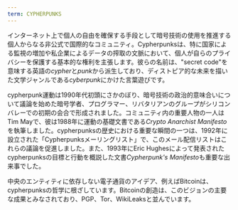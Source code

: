 ```yaml
---
term: CYPHERPUNKS
---
```


インターネット上で個人の自由を確保する手段として暗号技術の使用を推進する個人からなる非公式で国際的なコミュニティ。Cypherpunksは、特に国家による監視の増加や私企業によるデータの搾取の文脈において、個人が自らのプライバシーを保護する基本的な権利を主張します。彼らの名前は、"secret code"を意味する英語の*cypher*と*punk*から派生しており、ディストピア的な未来を描いた文学ジャンルである*cyberpunk*にかけた言葉遊びです。

cypherpunk運動は1990年代初頭にさかのぼり、暗号技術の政治的意味合いについて議論を始めた暗号学者、プログラマー、リバタリアンのグループがシリコンバレーでの初期の会合で形成されました。コミュニティ内の重要人物の一人はTim Mayで、彼は1988年に運動の基礎文書である*Crypto Anarchist Manifesto*を執筆しました。cypherpunksの歴史における重要な瞬間の一つは、1992年に設立された「Cypherpunksメーリングリスト」で、このメール配信リストはこれらの議論を促進しました。また、1993年にEric Hughesによって発表されたcypherpunksの目標と行動を概説した文書*Cypherpunk's Manifesto*も重要な出来事でした。

中央のエンティティに依存しない電子通貨のアイデア、例えばBitcoinは、cypherpunksの哲学に根ざしています。Bitcoinの創造は、このビジョンの主要な成果とみなされており、PGP、Tor、WikiLeaksと並んでいます。